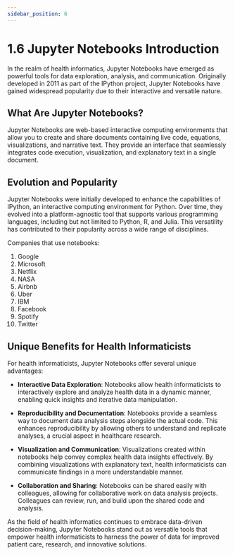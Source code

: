 ```yaml
---
sidebar_position: 6
---
```


# 1.6 Jupyter Notebooks Introduction

In the realm of health informatics, Jupyter Notebooks have emerged as powerful tools for data exploration, analysis, and communication. Originally developed in 2011 as part of the IPython project, Jupyter Notebooks have gained widespread popularity due to their interactive and versatile nature.

## What Are Jupyter Notebooks?

Jupyter Notebooks are web-based interactive computing environments that allow you to create and share documents containing live code, equations, visualizations, and narrative text. They provide an interface that seamlessly integrates code execution, visualization, and explanatory text in a single document.

## Evolution and Popularity

Jupyter Notebooks were initially developed to enhance the capabilities of IPython, an interactive computing environment for Python. Over time, they evolved into a platform-agnostic tool that supports various programming languages, including but not limited to Python, R, and Julia. This versatility has contributed to their popularity across a wide range of disciplines.

Companies that use notebooks:

1. Google
2. Microsoft
3. Netflix
4. NASA
5. Airbnb
6. Uber
7. IBM
8. Facebook
9. Spotify
10. Twitter


## Unique Benefits for Health Informaticists

For health informaticists, Jupyter Notebooks offer several unique advantages:

- **Interactive Data Exploration**: Notebooks allow health informaticists to interactively explore and analyze health data in a dynamic manner, enabling quick insights and iterative data manipulation.

- **Reproducibility and Documentation**: Notebooks provide a seamless way to document data analysis steps alongside the actual code. This enhances reproducibility by allowing others to understand and replicate analyses, a crucial aspect in healthcare research.

- **Visualization and Communication**: Visualizations created within notebooks help convey complex health data insights effectively. By combining visualizations with explanatory text, health informaticists can communicate findings in a more understandable manner.

- **Collaboration and Sharing**: Notebooks can be shared easily with colleagues, allowing for collaborative work on data analysis projects. Colleagues can review, run, and build upon the shared code and analysis.

As the field of health informatics continues to embrace data-driven decision-making, Jupyter Notebooks stand out as versatile tools that empower health informaticists to harness the power of data for improved patient care, research, and innovative solutions.
